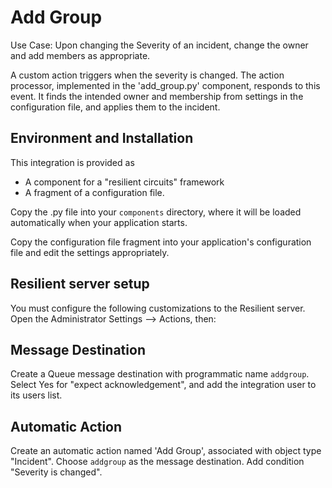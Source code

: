 Add Group
=========


Use Case:  Upon changing the Severity of an incident, change the owner
and add members as appropriate.

A custom action triggers when the severity is changed.  The action processor,
implemented in the 'add_group.py' component, responds to this event.  It finds
the intended owner and membership from settings in the configuration file,
and applies them to the incident.


## Environment and Installation

This integration is provided as
* A component for a "resilient circuits" framework
* A fragment of a configuration file.

Copy the .py file into your `components` directory, where it will be
loaded automatically when your application starts.

Copy the configuration file fragment into your application's configuration
file and edit the settings appropriately.


## Resilient server setup

You must configure the following customizations to the Resilient server.
Open the Administrator Settings --> Actions, then:


## Message Destination

Create a Queue message destination with programmatic name `addgroup`.
Select Yes for "expect acknowledgement", and add the integration user
to its users list.


## Automatic Action

Create an automatic action named 'Add Group', associated with object type
"Incident".  Choose `addgroup` as the message destination. Add condition
"Severity is changed".

